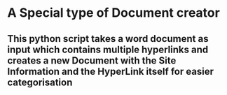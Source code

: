 # A Special type of Document creator
## This python script takes a word document as input which contains multiple hyperlinks and creates a new Document with the Site Information and the HyperLink itself for easier categorisation
